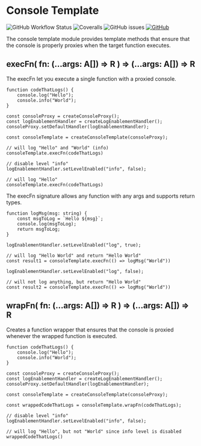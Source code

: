# Console Template

![GitHub Workflow Status](https://img.shields.io/github/workflow/status/link-intersystems/console-proxy/Node.js%20CI)
![Coveralls](https://img.shields.io/coveralls/github/link-intersystems/console-proxy)
![GitHub issues](https://img.shields.io/github/issues-raw/link-intersystems/console-proxy)
[![GitHub](https://img.shields.io/github/license/link-intersystems/console-proxy?label=license)](LICENSE.md)

The console template module provides template methods that ensure that the console is properly proxies when the target function executes.

## execFn( fn: (...args: A[]) => R ) => (...args: A[]) => R

The execFn let you execute a single function with a proxied console.

    function codeThatLogs() {
        console.log("Hello");
        console.info("World");
    }

    const consoleProxy = createConsoleProxy();
    const logEnablementHandler = createLogEnablementHandler();
    consoleProxy.setDefaultHandler(logEnablementHandler);

    const consoleTemplate = createConsoleTemplate(consoleProxy);

    // will log "Hello" and "World" (info)
    consoleTemplate.execFn(codeThatLogs)

    // disable level "info"
    logEnablementHandler.setLevelEnabled("info", false);

    // will log "Hello"
    consoleTemplate.execFn(codeThatLogs)

The execFn signature allows any function with any args and supports return types.

    function logMsg(msg: string) {
        const msgToLog = `Hello ${msg}`;
        console.log(msgToLog);
        return msgToLog;
    }

    logEnablementHandler.setLevelEnabled("log", true);

    // will log "Hello World" and return "Hello World"
    const result1 = consoleTemplate.execFn(() => logMsg("World"))

    logEnablementHandler.setLevelEnabled("log", false);

    // will not log anything, but return "Hello World"
    const result2 = consoleTemplate.execFn(() => logMsg("World"))

## wrapFn( fn: (...args: A[]) => R ) => (...args: A[]) => R

Creates a function wrapper that ensures that the console is proxied whenever the wrapped function is executed.

    function codeThatLogs() {
        console.log("Hello");
        console.info("World");
    }

    const consoleProxy = createConsoleProxy();
    const logEnablementHandler = createLogEnablementHandler();
    consoleProxy.setDefaultHandler(logEnablementHandler);

    const consoleTemplate = createConsoleTemplate(consoleProxy);

    const wrappedCodeThatLogs = consoleTemplate.wrapFn(codeThatLogs);

    // disable level "info"
    logEnablementHandler.setLevelEnabled("info", false);

    // will log "Hello", but not "World" since info level is disabled
    wrappedCodeThatLogs()
